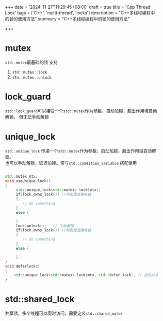 +++
date = '2024-11-27T11:29:45+08:00'
draft = true
title = 'Cpp Thread Lock'
tags = ['C++', 'multi-thread', 'locks']
description = "C++多线程编程中的锁的使用方法"
summary = "C++多线程编程中的锁的使用方法"

+++

# mutex
`std::mutex`最基础的锁 支持
1. `std::mutex::lock`
2. `std::mutex::unlock`
# lock_guard
`std::lock_guard`可以接受一个`std::mutex`作为参数，自动加锁，超出作用域自动解锁。
但无法手动解锁
# unique_lock

`std::unique_lock` 传递一个`std::mutex`作为参数，自动加锁，超出作用域自动解锁。  
也可以手动解锁，延迟加锁。常与`std::condition_variable` 搭配使用

```C++

std::mutex mtx;
void useUnique_lock()
{
     std::unique_lock<std::mutex> lock(mtx);
     if(lock.owns_lock()) //判断是否拥有锁
     {
        // do something
     }
     else {

     }
     lock.unlock();   // 手动解锁
     if(lock.owns_lock()) //判断是否拥有锁
     {
        // do something
     }
     else {

     }
}
void deferlock()
{
    std::unique_lock<std::mutex> lock(mtx, std::defer_lock); // 此时并未加锁
}

```
# std::shared_lock
共享锁，多个线程可以同时访问，需要定义`std::shared_mutex`
